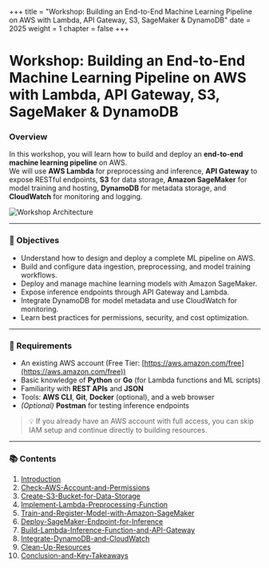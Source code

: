 +++
title = "Workshop: Building an End-to-End Machine Learning Pipeline on AWS with Lambda, API Gateway, S3, SageMaker & DynamoDB"
date = 2025
weight = 1
chapter = false
+++

# Workshop: Building an End-to-End Machine Learning Pipeline on AWS with Lambda, API Gateway, S3, SageMaker & DynamoDB

### Overview

In this workshop, you will learn how to build and deploy an **end-to-end machine learning pipeline** on AWS.  
We will use **AWS Lambda** for preprocessing and inference, **API Gateway** to expose RESTful endpoints, **S3** for data storage, **Amazon SageMaker** for model training and hosting, **DynamoDB** for metadata storage, and **CloudWatch** for monitoring and logging.

![Workshop Architecture](/images/an%20automated%20Machine%20Learning%20(ML)%20pipeline%20system%20on%20AWS.drawio%20(1).svg)

---

### 🎯 Objectives

- Understand how to design and deploy a complete ML pipeline on AWS.  
- Build and configure data ingestion, preprocessing, and model training workflows.  
- Deploy and manage machine learning models with Amazon SageMaker.  
- Expose inference endpoints through API Gateway and Lambda.  
- Integrate DynamoDB for model metadata and use CloudWatch for monitoring.  
- Learn best practices for permissions, security, and cost optimization.

---

### 🧰 Requirements

- An existing AWS account (Free Tier: [https://aws.amazon.com/free](https://aws.amazon.com/free))  
- Basic knowledge of **Python** or **Go** (for Lambda functions and ML scripts)  
- Familiarity with **REST APIs** and **JSON**  
- Tools: **AWS CLI**, **Git**, **Docker** (optional), and a web browser  
- *(Optional)* **Postman** for testing inference endpoints

> 💡 If you already have an AWS account with full access, you can skip IAM setup and continue directly to building resources.

---

### 📚 Contents

1. [Introduction](1-Introduction/) 
2. [Check-AWS-Account-and-Permissions](2-Check-AWS-Account-and-Permissions/) 
3. [Create-S3-Bucket-for-Data-Storage](3-Create-S3-Bucket/)  
4. [Implement-Lambda-Preprocessing-Function](4-Implement-Lambda-Preprocessing/)  
5. [Train-and-Register-Model-with-Amazon-SageMaker](5-Train-Model-with-SageMaker/)  
6. [Deploy-SageMaker-Endpoint-for-Inference](6-Deploy-SageMaker-Endpoint/)  
7. [Build-Lambda-Inference-Function-and-API-Gateway](7-Build-Lambda-Inference-and-API/)  
8. [Integrate-DynamoDB-and-CloudWatch](8-Integrate-DynamoDB-and-CloudWatch/)  
9. [Clean-Up-Resources](9-Clean-Up-Resources/)  
10. [Conclusion-and-Key-Takeaways](10-Conclusion/) 

